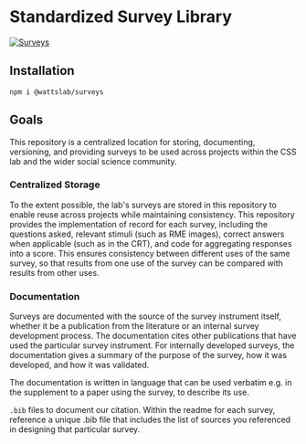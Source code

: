 # Standardized Survey Library

[![Surveys](https://img.shields.io/endpoint?url=https://dashboard.cypress.io/badge/simple/z7p66s/main&style=flat&logo=cypress)](https://dashboard.cypress.io/projects/z7p66s/runs)

## Installation
`npm i @wattslab/surveys`

## Goals

This repository is a centralized location for storing, documenting, versioning, and providing surveys to be used across projects within the CSS lab and the wider social science community. 

### Centralized Storage
To the extent possible, the lab's surveys are stored in this repository to enable reuse across projects while maintaining consistency. This repository provides the implementation of record for each survey, including the questions asked, relevant stimuli (such as RME images), correct answers when applicable (such as in the CRT), and code for aggregating responses into a score. This ensures consistency between different uses of the same survey, so that results from one use of the survey can be compared with results from other uses.

### Documentation
Surveys are documented with the source of the survey instrument itself, whether it be a publication from the literature or an internal survey development process. The documentation cites other publications that have used the particular survey instrument. For internally developed surveys, the documentation gives a summary of the purpose of the survey, how it was developed, and how it was validated.

The documentation is written in language that can be used verbatim e.g. in the supplement to a paper using the survey, to describe its use. 

`.bib` files to document our citation. Within the readme for each survey, reference a unique .bib file that includes the list of sources you referenced in designing that particular survey. 


